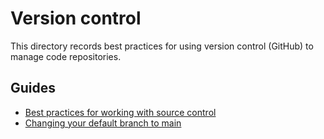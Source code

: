 # Version control

This directory records best practices for using version control (GitHub) to manage code repositories.

## Guides

- [Best practices for working with source control](./source-control.md)
- [Changing your default branch to main](./renaming-to-main.md)
